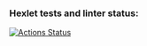 ### Hexlet tests and linter status:
[![Actions Status](https://github.com/Neemsigo/frontend-project-lvl1/workflows/hexlet-check/badge.svg)](https://github.com/Neemsigo/frontend-project-lvl1/actions)